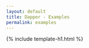 ```yaml
---
layout: default
title: Dapper - Examples
permalink: examples
---
```


{% include template-h1.html %}
